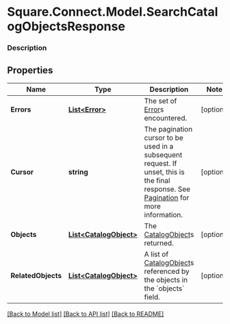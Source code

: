 # Square.Connect.Model.SearchCatalogObjectsResponse

### Description



## Properties

Name | Type | Description | Notes
------------ | ------------- | ------------- | -------------
**Errors** | [**List&lt;Error&gt;**](Error.md) | The set of [Error](#type-error)s encountered. | [optional] 
**Cursor** | **string** | The pagination cursor to be used in a subsequent request. If unset, this is the final response. See [Pagination](/basics/api101/pagination) for more information. | [optional] 
**Objects** | [**List&lt;CatalogObject&gt;**](CatalogObject.md) | The [CatalogObject](#type-catalogobject)s returned. | [optional] 
**RelatedObjects** | [**List&lt;CatalogObject&gt;**](CatalogObject.md) | A list of [CatalogObject](#type-catalogobject)s referenced by the objects in the &#x60;objects&#x60; field. | [optional] 



[[Back to Model list]](../README.md#documentation-for-models) [[Back to API list]](../README.md#documentation-for-api-endpoints) [[Back to README]](../README.md)

